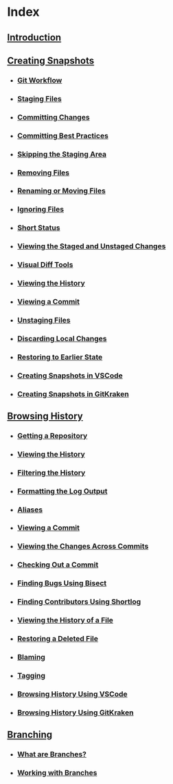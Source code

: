 # Index

## [Introduction](MarkdownFiles/Introduction.md)

## [Creating Snapshots](MarkdownFiles/CreatingSnapshots/Creating%20Snapshots.md)
- ### [Git Workflow](MarkdownFiles/CreatingSnapshots/Git%20Workflow.md)
- ### [Staging Files](MarkdownFiles/CreatingSnapshots/Staging%20Files.md)
- ### [Committing Changes](MarkdownFiles/CreatingSnapshots/Committing%20Changes.md)
- ### [Committing Best Practices](MarkdownFiles/CreatingSnapshots/Committing%20Best%20Practices.md)
- ### [Skipping the Staging Area](MarkdownFiles/CreatingSnapshots/Skipping%20the%20Staging%20Area.md)
- ### [Removing Files](MarkdownFiles/CreatingSnapshots/Removing%20Files.md)
- ### [Renaming or Moving Files](MarkdownFiles/CreatingSnapshots/Renaming%20Or%20Moving%20Files.md)
- ### [Ignoring Files](MarkdownFiles/CreatingSnapshots/Ignoring%20Files.md)
- ### [Short Status](MarkdownFiles/CreatingSnapshots/Short%20Status)
- ### [Viewing the Staged and Unstaged Changes](MarkdownFiles/CreatingSnapshots/Viewing%the%20Staged%20and%20Unstaged%20Changes.md)
- ### [Visual Diff Tools](MarkdownFiles/CreatingSnapshots/Visual%20Diff%20Tools.md)
- ### [Viewing the History](MarkdownFiles/CreatingSnapshots/Viewing%20the%20History.md)
- ### [Viewing a Commit](MarkdownFiles/CreatingSnapshots/Viewing%20a%20Commit.md)
- ### [Unstaging Files](MarkdownFiles/CreatingSnapshots/Unstaging%20Files.md)
- ### [Discarding Local Changes](MarkdownFiles/CreatingSnapshots/Discarding%20Local%20Changes.md)
- ### [Restoring to Earlier State](MarkdownFiles/CreatingSnapshots/Restoring%20to%20Earlier%20State.md)
- ### [Creating Snapshots in VSCode](MarkdownFiles/CreatingSnapshots/Creating%20Snapshots%20in%20VSCode.md)
- ### [Creating Snapshots in GitKraken](MarkdownFiles/CreatingSnapshots/Creating%20Snapshots%20in%20GitKraken.md)

## [Browsing History](MarkdownFiles/BrowsingHistory/Introduction.md)
- ### [Getting a Repository](MarkdownFiles/BrowsingHistory/Getting%20Repository.md)
- ### [Viewing the History](MarkdownFiles/BrowsingHistory/ViewingHistory.md)
- ### [Filtering the History](MarkdownFiles/BrowsingHistory/FilteringHistory.md)
- ### [Formatting the Log Output](MarkdownFiles/BrowsingHistory/FormattingOutput.md)
- ### [Aliases](MarkdownFiles/BrowsingHistory/Aliases.md)
- ### [Viewing a Commit](MarkdownFiles/BrowsingHistory/ViewingCommit.md)
- ### [Viewing the Changes Across Commits](MarkdownFiles/BrowsingHistory/ViewingAcrossCommits.md)
- ### [Checking Out a Commit](MarkdownFiles/BrowsingHistory/CheckingoutCommit.md)
- ### [Finding Bugs Using Bisect](MarkdownFiles/BrowsingHistory/FindingBugs.md)
- ### [Finding Contributors Using Shortlog](MarkdownFiles/BrowsingHistory/FindingContributors.md)
- ### [Viewing the History of a File](MarkdownFiles/BrowsingHistory/ViewFileHistory.md)
- ### [Restoring a Deleted File](MarkdownFiles/BrowsingHistory/RestoreDeletedFile.md)
- ### [Blaming](MarkdownFiles/BrowsingHistory/Blaming.md)
- ### [Tagging](MarkdownFiles/BrowsingHistory/Tagging.md)
- ### [Browsing History Using VSCode](MarkdownFiles/BrowsingHistory/HistoryVSCode.md)
- ### [Browsing History Using GitKraken](MarkdownFiles/BrowsingHistory/HistoryGitKraken.md)

## [Branching](MarkdownFiles/Branching/Introduction.md)
- ### [What are Branches?](MarkdownFiles/Branching/Branches.md)
- ### [Working with Branches](MarkdownFiles/Branching/WorkingBranches.md)